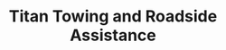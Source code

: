 ---
title: "Titan Towing and Roadside Assistance"
url: /los-banos/titan-towing-and-roadside-assistance/
shop: Allgemein
---